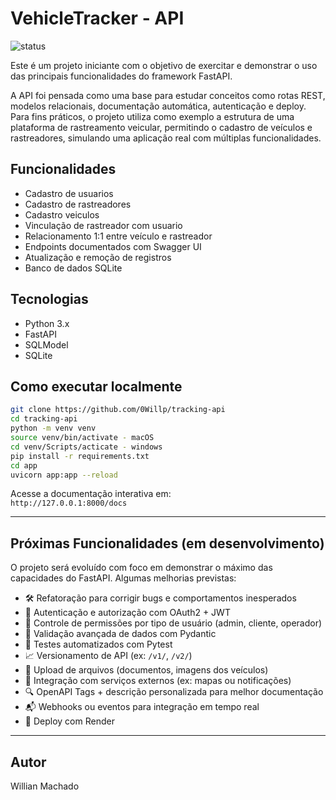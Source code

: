 # VehicleTracker - API

![status](https://img.shields.io/badge/status-Estável-brightgreen)
<!-- Outras opções futuras:
![status](https://img.shields.io/badge/status-Em%20Desenvolvimento-yellow)
![status](https://img.shields.io/badge/status-Em%20Manutenção-red)
-->
Este é um projeto iniciante com o objetivo de exercitar e demonstrar o uso das principais funcionalidades do framework FastAPI.  

A API foi pensada como uma base para estudar conceitos como rotas REST, modelos relacionais, documentação automática, autenticação e deploy.
Para fins práticos, o projeto utiliza como exemplo a estrutura de uma plataforma de rastreamento veicular, permitindo o cadastro de veículos e rastreadores, simulando uma aplicação real com múltiplas funcionalidades.
<!--
## 🔗 API em Produção (Deploy Render)

Acesse a API em produção por este link:  
👉 [`https://tracking-api.onrender.com`](https://tracking-api.onrender.com)

Documentação interativa (Swagger UI):  
👉 [`https://tracking-api.onrender.com/docs`](https://tracking-api.onrender.com/docs) -->

## Funcionalidades
- Cadastro de usuarios
- Cadastro de rastreadores
- Cadastro veiculos
- Vinculação de rastreador com usuario
- Relacionamento 1:1 entre veículo e rastreador
- Endpoints documentados com Swagger UI
- Atualização e remoção de registros
- Banco de dados SQLite

## Tecnologias
- Python 3.x
- FastAPI
- SQLModel
- SQLite

## Como executar localmente
```bash
git clone https://github.com/0Willp/tracking-api
cd tracking-api
python -m venv venv
source venv/bin/activate - macOS
cd venv/Scripts/acticate - windows
pip install -r requirements.txt
cd app
uvicorn app:app --reload
```

Acesse a documentação interativa em:  
`http://127.0.0.1:8000/docs`

---

## Próximas Funcionalidades (em desenvolvimento)

O projeto será evoluído com foco em demonstrar o máximo das capacidades do FastAPI. Algumas melhorias previstas:

- 🛠️ Refatoração para corrigir bugs e comportamentos inesperados
- 🔐 Autenticação e autorização com OAuth2 + JWT  
- 👥 Controle de permissões por tipo de usuário (admin, cliente, operador)    
- 📄 Validação avançada de dados com Pydantic  
- 🧪 Testes automatizados com Pytest  
- 📈 Versionamento de API (ex: `/v1/`, `/v2/`)   
- 📁 Upload de arquivos (documentos, imagens dos veículos)  
- 🧩 Integração com serviços externos (ex: mapas ou notificações)  
- 🔍 OpenAPI Tags + descrição personalizada para melhor documentação  
- 📬 Webhooks ou eventos para integração em tempo real
- 🔗 Deploy com Render
---

## Autor
Willian Machado